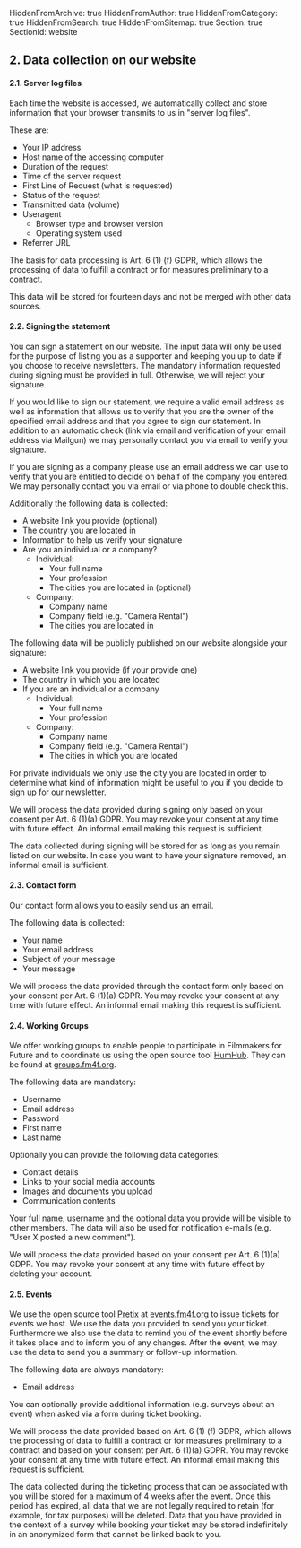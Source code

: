 HiddenFromArchive: true
HiddenFromAuthor: true
HiddenFromCategory: true
HiddenFromSearch: true
HiddenFromSitemap: true
Section: true
SectionId: website

## 2. Data collection on our website

#### 2.1. Server log files

Each time the website is accessed, we automatically collect and store information that your browser transmits to us in "server log files".

These are:
* Your IP address
* Host name of the accessing computer
* Duration of the request
* Time of the server request
* First Line of Request (what is requested)
* Status of the request
* Transmitted data (volume)
* Useragent
  * Browser type and browser version
  * Operating system used
* Referrer URL

The basis for data processing is Art. 6 (1) (f) GDPR, which allows the processing of data to fulfill a contract or for measures preliminary to a contract.

This data will be stored for fourteen days and not be merged with other data sources.

#### 2.2. Signing the statement

You can sign a statement on our website. The input data will only be used for the purpose of listing you as a supporter and keeping you up to date if you choose to receive newsletters. The mandatory information requested during signing must be provided in full. Otherwise, we will reject your signature.

If you would like to sign our statement, we require a valid email address as well as information that allows us to verify that you are the owner of the specified email address and that you agree to sign our statement. In addition to an automatic check (link via email and verification of your email address via Mailgun) we may personally contact you via email to verify your signature.

If you are signing as a company please use an email address we can use to verify that you are entitled to decide on behalf of the company you entered. We may personally contact you via email or via phone to double check this.

Additionally the following data is collected:

* A website link you provide (optional)
* The country you are located in
* Information to help us verify your signature
* Are you an individual or a company?
  * Individual:
    * Your full name
    * Your profession
    * The cities you are located in (optional)
  * Company:
    * Company name
    * Company field (e.g. "Camera Rental")
    * The cities you are located in

The following data will be publicly published on our website alongside your signature:

* A website link you provide (if your provide one)
* The country in which you are located
* If you are an individual or a company
  * Individual:
    * Your full name
    * Your profession
  * Company:
    * Company name
    * Company field (e.g. "Camera Rental")
    * The cities in which you are located

For private individuals we only use the city you are located in order to determine what kind of information might be useful to you if you decide to sign up for our newsletter.

We will process the data provided during signing only based on your consent per Art. 6 (1)(a) GDPR. You may revoke your consent at any time with future effect. An informal email making this request is sufficient.

The data collected during signing will be stored for as long as you remain listed on our website. In case you want to have your signature removed, an informal email is sufficient.

#### 2.3. Contact form

Our contact form allows you to easily send us an email.

The following data is collected:

* Your name
* Your email address
* Subject of your message
* Your message

We will process the data provided through the contact form only based on your consent per Art. 6 (1)(a) GDPR. You may revoke your consent at any time with future effect. An informal email making this request is sufficient.

#### 2.4. Working Groups

We offer working groups to enable people to participate in Filmmakers for Future and to coordinate us using the open source tool [HumHub](https://www.humhub.com/en). They can be found at [groups.fm4f.org](https://groups.fm4f.org/). 

The following data are mandatory:

* Username
* Email address
* Password
* First name
* Last name


Optionally you can provide the following data categories:

* Contact details
* Links to your social media accounts
* Images and documents you upload
* Communication contents

Your full name, username and the optional data you provide will be visible to other members. The data will also be used for notification e-mails (e.g. "User X posted a new comment").

We will process the data provided based on your consent per Art. 6 (1)(a) GDPR. You may revoke your consent at any time with future effect by deleting your account.

#### 2.5. Events
We use the open source tool [Pretix](https://pretix.eu) at [events.fm4f.org](https://events.fm4f.org) to issue tickets for events we host. 
We use the data you provided to send you your ticket. Furthermore we also use the data to remind you of the event shortly before it takes place and to inform you of any changes. After the event, we may use the data to send you a summary or follow-up information.

The following data are always mandatory:

* Email address

You can optionally provide additional information (e.g. surveys about an event) when asked via a form during ticket booking.

We will process the data provided based on Art. 6 (1) (f) GDPR, which allows the processing of data to fulfill a contract or for measures preliminary to a contract and based on your consent per Art. 6 (1)(a) GDPR. You may revoke your consent at any time with future effect. An informal email making this request is sufficient.

The data collected during the ticketing process that can be associated with you will be stored for a maximum of 4 weeks after the event. Once this period has expired, all data that we are not legally required to retain (for example, for tax purposes) will be deleted. Data that you have provided in the context of a survey while booking your ticket may be stored indefinitely in an anonymized form that cannot be linked back to you.